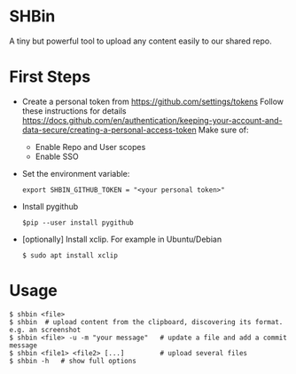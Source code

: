 # SHBin
A tiny but powerful tool to upload any content easily to our shared repo.

# First Steps

- Create a personal token from https://github.com/settings/tokens
  Follow these instructions for details https://docs.github.com/en/authentication/keeping-your-account-and-data-secure/creating-a-personal-access-token
  Make sure of:
    
    - Enable Repo and User scopes
    - Enable SSO
- Set the environment variable:
    ```
    export SHBIN_GITHUB_TOKEN = "<your personal token>"
    ```
- Install pygithub
  ```
  $pip --user install pygithub
  ```
- [optionally] Install xclip. For example in Ubuntu/Debian
  
  ```
  $ sudo apt install xclip
  ```
# Usage

```
$ shbin <file>
$ shbin  # upload content from the clipboard, discovering its format. e.g. an screenshot
$ shbin <file> -u -m "your message"   # update a file and add a commit message
$ shbin <file1> <file2> [...]         # upload several files  
$ shbin -h   # show full options
```

